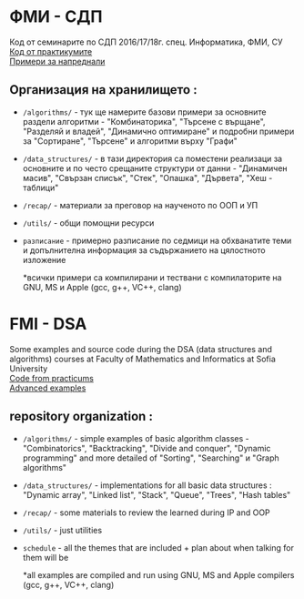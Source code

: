 # ФМИ - СДП

Код от семинарите по СДП 2016/17/18г. спец. Информатика, ФМИ, СУ
<br>[Код от практикумите](https://github.com/VasiPeycheva/Data-Structures-and-Algorithms--2018-2019)
<br>[Примери за напреднали](https://github.com/IvanFilipov/modern_c_plus_plus)


## Организация на хранилището :
   * `/algorithms/` - тук ще намерите базови примери за основните раздели алгоритми - 
         "Комбинаторика", "Търсене с върщане", "Разделяй и владей", "Динамично оптимиране"
         и подробни примери за "Сортиране", "Търсене" и алгоритми върху "Графи"

   * `/data_structures/` - в тази директория са поместени реализаци за основните и по често срещаните
         структури от данни - "Динамичен масив", "Свързан списък", "Стек", "Опашка",
         "Дървета", "Хеш - таблици"

   * `/recap/` - материали за преговор на наученото по ООП и УП

   * `/utils/` - общи помощни ресурси

  * `разписание` - примерно разписание по седмици на обхванатите теми и допълнителна информация
         за съдържанието на цялостното изложение

       *всички примери са компилирани и тествани с компилаторите на GNU, MS и  Apple  (gcc, g++, VC++, clang)
# FMI - DSA

Some examples and source code during the DSA (data structures and algorithms) courses at
Faculty of Mathematics and Informatics at Sofia University
<br>[Code from practicums](https://github.com/VasiPeycheva/Data-Structures-and-Algorithms--2018-2019)
<br>[Advanced examples](https://github.com/IvanFilipov/modern_c_plus_plus)

## repository organization :
   * `/algorithms/` - simple examples of basic algorithm classes - 
         "Combinatorics", "Backtracking", "Divide and conquer", "Dynamic programming"
         and more detailed of "Sorting", "Searching" и "Graph algorithms"

   * `/data_structures/` - implementations for all basic data structures : 
         "Dynamic array", "Linked list", "Stack", "Queue",
         "Trees", "Hash tables"

   * `/recap/` - some materials to review the learned during IP and OOP

   * `/utils/` - just utilities

  * `schedule` - all the themes that are included + plan about when talking for them will be

       *all examples are compiled and run using GNU, MS and Apple compilers (gcc, g++, VC++, clang)
